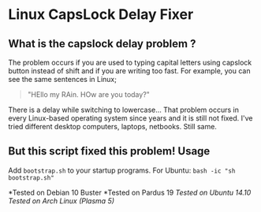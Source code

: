 # Linux CapsLock Delay Fixer

**What is the capslock delay problem ?**
----------------------------------------
The problem occurs if you are used to typing capital letters using capslock button instead of shift and if you are writing too fast.
For example, you can see the same sentences in Linux;

> "HEllo my RAin. HOw are you today?"

There is a delay while switching to lowercase...
That problem occurs in every Linux-based operating system since years and it is still not fixed. I've tried different desktop computers, laptops, netbooks. Still same.

**But this script fixed this problem!**
**Usage**
-----
Add `bootstrap.sh` to your startup programs.
For Ubuntu:  `bash -ic "sh bootstrap.sh"`

*Tested on Debian 10 Buster
*Tested on Pardus 19
*Tested on Ubuntu 14.10*<br />
*Tested on Arch Linux (Plasma 5)*
